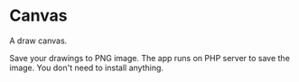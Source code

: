 # Canvas
A draw canvas.

Save your drawings to PNG image. The app runs on PHP server to save the image.
You don't need to install anything.
